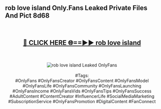 <h2>rob love island Only.Fans Leaked Private Files And Pict 8d68</h2>
<br>
<div align="center">
<h2><a href="https://mediafiles.top/rob_love_island" rel="nofollow">🔴 CLICK HERE 🌐==►► rob love island</a></h2>
<br>
<br>
<a href="https://mediafiles.top/rob_love_island" rel="nofollow" data-target="animated-image.originalLink"><img src="https://i.ibb.co.com/WyWwxjT/player-gif2.gif" alt="rob love island Leaked OnlyFans" style="max-width: 100%; display: inline-block;" data-target="animated-image.originalImage"></a>
<br><br>
#Tags:
<br>
#OnlyFans #OnlyFansCreator #OnlyFansContent #OnlyFansModel #OnlyFansLife #OnlyFansCommunity #OnlyFansLaunching #OnlyFansIncome #OnlyFansVids #OnlyFansTips #OnlyFansSuccess #AdultContent #ContentCreator #InfluencerLife #SocialMediaMarketing #SubscriptionService #OnlyFansPromotion #DigitalContent #FanConnect
</div>
<br>